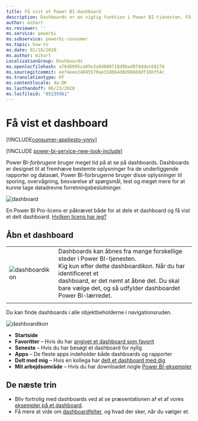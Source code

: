 ```yaml
---
title: Få vist et Power BI-dashboard
description: Dashboards er en vigtig funktion i Power BI-tjenesten. Få mere at vide om, hvordan du åbner og får vist et dashboard.
author: mihart
ms.reviewer: ''
ms.service: powerbi
ms.subservice: powerbi-consumer
ms.topic: how-to
ms.date: 02/18/2020
ms.author: mihart
LocalizationGroup: Dashboards
ms.openlocfilehash: a76d6095ca05e3a9d600718d9bad074ddec66178
ms.sourcegitcommit: eef4eee24695570ae3186b4d8d99660df16bf54c
ms.translationtype: HT
ms.contentlocale: da-DK
ms.lasthandoff: 06/23/2020
ms.locfileid: "85235961"
---
```

# <a name="view-a-dashboard"></a>Få vist et dashboard

[!INCLUDE[consumer-appliesto-ynny](../includes/consumer-appliesto-ynny.md)]

[!INCLUDE [power-bi-service-new-look-include](../includes/power-bi-service-new-look-include.md)]

Power BI-*forbrugere* bruger meget tid på at se på dashboards. Dashboards er designet til at fremhæve bestemte oplysninger fra de underliggende rapporter og datasæt. Power BI-forbrugerne bruger disse oplysninger til sporing, overvågning, besvarelse af spørgsmål, test og meget mere for at kunne tage datadrevne forretningsbeslutninger.

![dashboard](media/end-user-dashboard-open/power-bi-new-dash-new.png)


En Power BI Pro-licens er påkrævet både for at dele et dashboard og få vist et delt dashboard. [Hvilken licens har jeg?](end-user-license.md) 

## <a name="open-a-dashboard"></a>Åbn et dashboard



|              |         |
|------------|--------------------------------|
|![dashboardikon](media/end-user-dashboard-open/power-bi-dashboard-icon.png)      |Dashboards kan åbnes fra mange forskellige steder i Power BI-tjenesten. <br> Kig kun efter dette dashboardikon. Når du har identificeret et <br>dashboard, er det nemt at åbne det. Du skal bare vælge det, og så udfylder dashboardet Power BI-lærredet. |
|                    |          |



Du kan finde dashboards i alle objektbeholderne i navigationsruden. 

![dashboardikon](media/end-user-dashboard-open/power-bi-open-dashboards.gif)

- **Startside** 
- **Favoritter** – Hvis du har [angivet et dashboard som favorit](end-user-favorite.md)
- **Seneste** – Hvis du har besøgt et dashboard for nylig
- **Apps** – De fleste apps indeholder både dashboards og rapporter
- **Delt med mig** – Hvis en kollega har [delt et dashboard med dig](end-user-shared-with-me.md)
- **Mit arbejdsområde** – Hvis du har downloadet nogle [Power BI-eksempler](../create-reports/sample-datasets.md)



## <a name="next-steps"></a>De næste trin
* Bliv fortrolig med dashboards ved at se præsentationen af et af vores [eksempler på et dashboard](../create-reports/sample-tutorial-connect-to-the-samples.md).    
* Få mere at vide om [dashboardfelter](end-user-tiles.md), og hvad der sker, når du vælger et.
